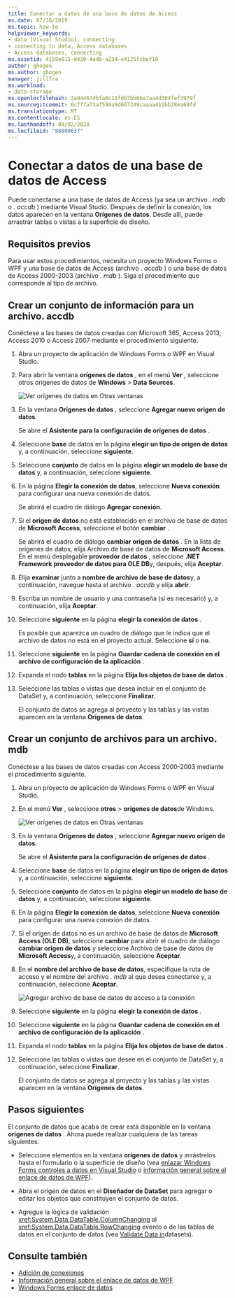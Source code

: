 ```yaml
---
title: Conectar a datos de una base de datos de Access
ms.date: 07/18/2019
ms.topic: how-to
helpviewer_keywords:
- data [Visual Studio], connecting
- connecting to data, Access databases
- Access databases, connecting
ms.assetid: 4159e815-d430-4ad0-a234-e4125fcbef18
author: ghogen
ms.author: ghogen
manager: jillfra
ms.workload:
- data-storage
ms.openlocfilehash: 3a94467dbfa0c11fdb7bb6ba7aa4d304fef3979f
ms.sourcegitcommit: 6cfffa72af599a9d667249caaaa411bb28ea69fd
ms.translationtype: MT
ms.contentlocale: es-ES
ms.lasthandoff: 09/02/2020
ms.locfileid: "88800637"
---
```

# <a name="connect-to-data-in-an-access-database"></a>Conectar a datos de una base de datos de Access

Puede conectarse a una base de datos de Access (ya sea un archivo *. mdb* o *. accdb* ) mediante Visual Studio. Después de definir la conexión, los datos aparecen en la ventana **Orígenes de datos**. Desde allí, puede arrastrar tablas o vistas a la superficie de diseño.

## <a name="prerequisites"></a>Requisitos previos

Para usar estos procedimientos, necesita un proyecto Windows Forms o WPF y una base de datos de Access (archivo *. accdb* ) o una base de datos de Access 2000-2003 (archivo *. mdb* ). Siga el procedimiento que corresponde al tipo de archivo.

## <a name="create-a-dataset-for-an-accdb-file"></a>Crear un conjunto de información para un archivo. accdb

Conéctese a las bases de datos creadas con Microsoft 365, Access 2013, Access 2010 o Access 2007 mediante el procedimiento siguiente.

1. Abra un proyecto de aplicación de Windows Forms o WPF en Visual Studio.

2. Para abrir la ventana **orígenes de datos** , en el menú **Ver** , seleccione otros orígenes de datos de **Windows**  >  **Data Sources**.

   ![Ver orígenes de datos en Otras ventanas](../data-tools/media/viewdatasources.png)

3. En la ventana **Orígenes de datos** , seleccione **Agregar nuevo origen de datos**.

   Se abre el **Asistente para la configuración de orígenes de datos** .

4. Seleccione **base** de datos en la página **elegir un tipo de origen de datos** y, a continuación, seleccione **siguiente**.

5. Seleccione **conjunto** de datos en la página **elegir un modelo de base de datos** y, a continuación, seleccione **siguiente**.

6. En la página **Elegir la conexión de datos**, seleccione **Nueva conexión** para configurar una nueva conexión de datos.

   Se abrirá el cuadro de diálogo **Agregar conexión**.

7. Si el **origen de datos** no está establecido en el archivo de base de datos de **Microsoft Access**, seleccione el botón **cambiar** .

   Se abrirá el cuadro de diálogo **cambiar origen de datos** . En la lista de orígenes de datos, elija Archivo de base de datos de **Microsoft Access**. En el menú desplegable **proveedor de datos** , seleccione **.NET Framework proveedor de datos para OLE DB**y, después, elija **Aceptar**.

8. Elija **examinar** junto a **nombre de archivo de base de datos**y, a continuación, navegue hasta el archivo *. accdb* y elija **abrir**.

9. Escriba un nombre de usuario y una contraseña (si es necesario) y, a continuación, elija **Aceptar**.

10. Seleccione **siguiente** en la página **elegir la conexión de datos** .

    Es posible que aparezca un cuadro de diálogo que le indica que el archivo de datos no está en el proyecto actual. Seleccione **sí** o **no**.

11. Seleccione **siguiente** en la página **Guardar cadena de conexión en el archivo de configuración de la aplicación** .

12. Expanda el nodo **tablas** en la página **Elija los objetos de base de datos** .

13. Seleccione las tablas o vistas que desea incluir en el conjunto de DataSet y, a continuación, seleccione **Finalizar**.

    El conjunto de datos se agrega al proyecto y las tablas y las vistas aparecen en la ventana **Orígenes de datos**.

## <a name="create-a-dataset-for-an-mdb-file"></a>Crear un conjunto de archivos para un archivo. mdb

Conéctese a las bases de datos creadas con Access 2000-2003 mediante el procedimiento siguiente.

1. Abra un proyecto de aplicación de Windows Forms o WPF en Visual Studio.

2. En el menú **Ver** , seleccione **otros**  >  **orígenes de datos**de Windows.

   ![Ver orígenes de datos en Otras ventanas](../data-tools/media/viewdatasources.png)

3. En la ventana **Orígenes de datos** , seleccione **Agregar nuevo origen de datos**.

    Se abre el **Asistente para la configuración de orígenes de datos** .

4. Seleccione **base** de datos en la página **elegir un tipo de origen de datos** y, a continuación, seleccione **siguiente**.

5. Seleccione **conjunto** de datos en la página **elegir un modelo de base de datos** y, a continuación, seleccione **siguiente**.

6. En la página **Elegir la conexión de datos**, seleccione **Nueva conexión** para configurar una nueva conexión de datos.

7. Si el origen de datos no es un archivo de base de datos de **Microsoft Access (OLE DB)**, seleccione **cambiar** para abrir el cuadro de diálogo **cambiar origen de datos** y seleccione Archivo de base de datos de **Microsoft Access**y, a continuación, seleccione **Aceptar**.

8. En el **nombre del archivo de base de datos**, especifique la ruta de acceso y el nombre del archivo *. mdb* al que desea conectarse y, a continuación, seleccione **Aceptar**.

   ![Agregar archivo de base de datos de acceso a la conexión](../data-tools/media/add-connection-access-db.png)

9. Seleccione **siguiente** en la página **elegir la conexión de datos** .

10. Seleccione **siguiente** en la página **Guardar cadena de conexión en el archivo de configuración de la aplicación** .

11. Expanda el nodo **tablas** en la página **Elija los objetos de base de datos** .

12. Seleccione las tablas o vistas que desee en el conjunto de DataSet y, a continuación, seleccione **Finalizar**.

    El conjunto de datos se agrega al proyecto y las tablas y las vistas aparecen en la ventana **Orígenes de datos**.

## <a name="next-steps"></a>Pasos siguientes

El conjunto de datos que acaba de crear está disponible en la ventana **orígenes de datos** . Ahora puede realizar cualquiera de las tareas siguientes:

- Seleccione elementos en la ventana **orígenes de datos** y arrástrelos hasta el formulario o la superficie de diseño (vea [enlazar Windows Forms controles a datos en Visual Studio](../data-tools/bind-windows-forms-controls-to-data-in-visual-studio.md) o [información general sobre el enlace de datos de WPF](/dotnet/desktop-wpf/data/data-binding-overview)).

- Abra el origen de datos en el **Diseñador de DataSet** para agregar o editar los objetos que constituyen el conjunto de datos.

- Agregue la lógica de validación <xref:System.Data.DataTable.ColumnChanging> al <xref:System.Data.DataTable.RowChanging> evento o de las tablas de datos en el conjunto de datos (vea [Validate Data in](../data-tools/validate-data-in-datasets.md)datasets).

## <a name="see-also"></a>Consulte también

- [Adición de conexiones](../data-tools/add-new-connections.md)
- [Información general sobre el enlace de datos de WPF](/dotnet/framework/wpf/data/data-binding-overview)
- [Windows Forms enlace de datos](/dotnet/framework/winforms/data-binding-and-windows-forms)
